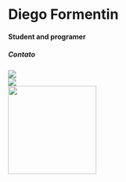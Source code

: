 # Diego Formentin
#### Student and programer

##### Contato
<div>
    <div>
        <a href = "mailto:diegoeliastb@gmail.com"><img src="https://img.shields.io/badge/-Gmail-%23333?style=for-the-badge&logo=gmail&logoColor=white" target="_blank"></a>
    </div>
    <div>
        <a href="https://www.linkedin.com/in/rafaella-ballerini-45875016a" target="_blank"><img src="https://img.shields.io/badge/-LinkedIn-%230077B5?style=for-the-badge&logo=linkedin&logoColor=white" target="_blank"></a>
    </div>
</div>

<div> 
  <img height="180em" src="https://github-readme-stats.vercel.app/api/top-langs/?username=diegoeliastb&layout=compact&langs_count=7&theme=dracula%22"/>
</div>
